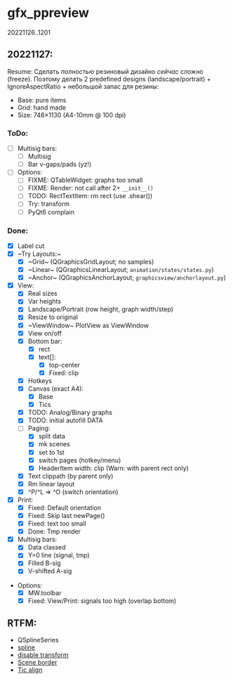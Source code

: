 # gfx_ppreview

20221126..1201

## 20221127:

Resume: Сделать *полностью* резиновый дизайно *сейчас* сложно (freeze).
Поэтому делать 2 predefined designs (landscape/portrait) + IgnoreAspectRatio + небольшой запас для резины:

- Base: pure items
- Grid: hand made
- Size: 748×1130 (A4-10mm @ 100 dpi)

### ToDo:
- [ ] Multisig bars:
  + [ ] Multisig
  + [ ] Bar v-gaps/pads (yz!)
- [ ] Options:
  + [ ] FIXME: QTableWidget: graphs too small
  + [ ] FIXME: Render: not call after 2+ `__init__()`
  + [ ] TODO: RectTextItem: rm rect (use .shear())
  + [ ] Try: transform
  + [ ] PyQt6 complain

### Done:
- [x] Label cut
- [x] ~Try Layouts:~
  + [x] ~Grid~ (QGraphicsGridLayout; no samples)
  + [x] ~Linear~ (QGraphicsLinearLayout; `animation/states/states.py`)
  + [x] ~Anchor~ (QGraphicsAnchorLayout; `graphicsview/anchorlayout.py`)
- [x] View:
  + [x] Real sizes
  + [x] Var heights
  + [x] Landscape/Portrait (row height, graph width/step)
  + [x] Resize to original
  + [x] ~ViewWindow~ PlotView as ViewWindow
  + [x] View on/off
  + [x] Bottom bar:
    * [x] rect
    * [x] text[]:
      + [x] top-center
      + [x] Fixed: clip
  + [x] Hotkeys
  + [x] Canvas (exact A4):
    - [x] Base
    - [x] Tics
  + [x] TODO: Analog/Binary graphs
  + [x] TODO: initial autofill DATA
  + [ ] Paging:
    + [x] split data
    + [x] mk scenes
    + [x] set to 1st
    + [x] switch pages (hotkey/menu)
    + [x] HeaderItem width: clip (Warn: with parent rect only)
  + [x] Text clippath (by parent only)
  + [x] Rm linear layout
  + [x] ^P/^L => ^O (switch orientation)
- [x] Print:
  - [x] Fixed: Default orientation
  - [x] Fixed: Skip last newPage()
  - [x] Fixed: text too small
  - [x] Done: Tmp render
- [x] Multisig bars:
  + [x] Data classed
  + [x] Y=0 line (signal, tmp)
  + [x] Filled B-sig
  + [x] V-shifted A-sig
- Options:
  + [x] MW.toolbar
  + [x] Fixed: View/Print: signals too high (overlap bottom)

## RTFM:

- QSplineSeries
- [spline](https://www.toptal.com/c-plus-plus/rounded-corners-bezier-curves-qpainter)
- [disable transform](https://stackoverflow.com/questions/1222914/qgraphicsview-and-qgraphicsitem-don%C2%B4t-scale-item-when-scaling-the-view-rect)
- [Scene border](https://www.qtcentre.org/threads/13814-how-to-enable-borders-in-QGraphicsScene)
- [Tic align](https://www.qtcentre.org/threads/51168-QGraphicsTextItem-center-based-coordinates)
